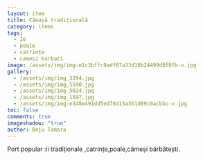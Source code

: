 ```yaml
---
layout: item
title: Cămașă tradițională
category: items
tags:
  - Ie
  - poale
  - catrințe
  - camesi barbati
image: /assets/img/img-e1c3bffc9adf67a33d10b24499d8f8fb-v.jpg
gallery:
  - /assets/img/img_3394.jpg
  - /assets/img/img_5590.jpg
  - /assets/img/img_5624.jpg
  - /assets/img/img_1597.jpg
  - /assets/img/img-e348e491dd5ed76d15a351d69c0acbbc-v.jpg
toc: false
comments: true
imageshadow: "true"
author: Beju Tamara
---
```

Port popular :ii tradiționale ,catrințe,poale,cămeși bărbătești.